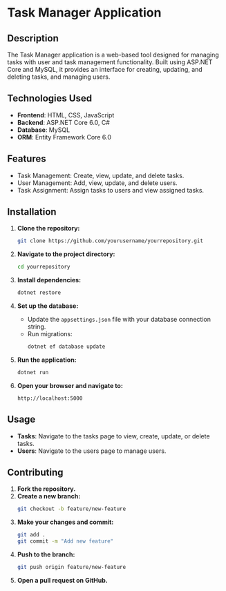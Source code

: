 # Task Manager Application

## Description

The Task Manager application is a web-based tool designed for managing tasks with user and task management functionality. Built using ASP.NET Core and MySQL, it provides an interface for creating, updating, and deleting tasks, and managing users.

## Technologies Used

- **Frontend**: HTML, CSS, JavaScript
- **Backend**: ASP.NET Core 6.0, C#
- **Database**: MySQL
- **ORM**: Entity Framework Core 6.0

## Features

- Task Management: Create, view, update, and delete tasks.
- User Management: Add, view, update, and delete users.
- Task Assignment: Assign tasks to users and view assigned tasks.

## Installation

1. **Clone the repository:**
    ```bash
    git clone https://github.com/yourusername/yourrepository.git
    ```

2. **Navigate to the project directory:**
    ```bash
    cd yourrepository
    ```

3. **Install dependencies:**
    ```bash
    dotnet restore
    ```

4. **Set up the database:**
   - Update the `appsettings.json` file with your database connection string.
   - Run migrations:
     ```bash
     dotnet ef database update
     ```

5. **Run the application:**
    ```bash
    dotnet run
    ```

6. **Open your browser and navigate to:**
    ```
    http://localhost:5000
    ```
## Usage

- **Tasks**: Navigate to the tasks page to view, create, update, or delete tasks.
- **Users**: Navigate to the users page to manage users.

## Contributing

1. **Fork the repository.**
2. **Create a new branch:**
    ```bash
    git checkout -b feature/new-feature
    ```
3. **Make your changes and commit:**
    ```bash
    git add .
    git commit -m "Add new feature"
    ```
4. **Push to the branch:**
    ```bash
    git push origin feature/new-feature
    ```
5. **Open a pull request on GitHub.**

